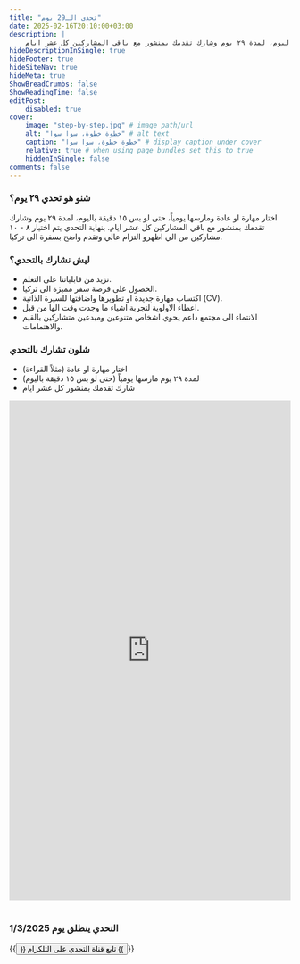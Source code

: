 ```yaml
---
title: "تحدي الـ29 يوم"
date: 2025-02-16T20:10:00+03:00
description: |
    اختار مهارة او عادة ومارسها يومياً، حتى لو بس ١٥ دقيقة باليوم، لمدة ٢٩ يوم وشارك تقدمك بمنشور مع باقي المشاركين كل عشر ايام.
hideDescriptionInSingle: true
hideFooter: true
hideSiteNav: true
hideMeta: true
ShowBreadCrumbs: false
ShowReadingTime: false
editPost:
    disabled: true
cover:
    image: "step-by-step.jpg" # image path/url
    alt: "خطوة خطوة، سوا سوا" # alt text
    caption: "خطوة خطوة، سوا سوا" # display caption under cover
    relative: true # when using page bundles set this to true
    hiddenInSingle: false
comments: false
---
```

### شنو هو تحدي ٢٩ يوم؟
اختار مهارة او عادة ومارسها يومياً، حتى لو بس ١٥ دقيقة باليوم، لمدة ٢٩ يوم وشارك تقدمك بمنشور مع باقي المشاركين كل عشر ايام.
بنهاية التحدي يتم اختيار ٨ - ١٠ مشاركين من الي اظهرو التزام عالي وتقدم واضح بسفرة الى تركيا.

### ليش نشارك بالتحدي؟
* نزيد من قابلياتنا على التعلم.
* الحصول على فرصة سفر مميزة الى تركيا.
* اكتساب مهارة جديدة او تطويرها واضافتها للسيرة الذاتية (CV).
* اعطاء الاولوية لتجربة اشياء ما وجدت وقت الها من قبل.
* الانتماء الى مجتمع داعم يحوي اشخاص متنوعين ومبدعين متشاركين بالقيم والاهتمامات.

### شلون تشارك بالتحدي
* اختار مهارة او عادة (مثلاً القراءة)
* لمدة ٢٩ يوم مارسها يومياً (حتى لو بس ١٥ دقيقة باليوم)
* شارك تقدمك بمنشور كل عشر ايام

<div style="padding:177.78% 0 0 0;position:relative;"><iframe src="https://player.vimeo.com/video/712139551?h=8e698455fe&amp;badge=0&amp;autopause=0&amp;player_id=0&amp;app_id=58479" frameborder="0" allow="autoplay; fullscreen; picture-in-picture; clipboard-write; encrypted-media" style="position:absolute;top:0;left:0;width:100%;height:100%;" title="المشاركين بتحدي ٢٩ يوم - ٢٠٢٢"></iframe></div><script src="https://player.vimeo.com/api/player.js"></script>

<br>

### التحدي ينطلق يوم 1/3/2025

{{<button href="https://t.me/challenge_29">}}
تابع قناة التحدي على التلكرام
{{</button>}}
